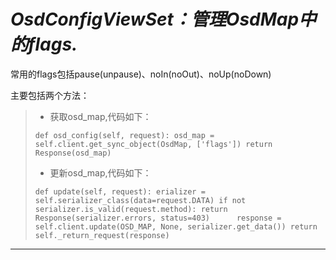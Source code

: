 # _**OsdConfigViewSet：管理OsdMap中的flags.**_

常用的flags包括pause\(unpause\)、noIn\(noOut\)、noUp\(noDown\)

主要包括两个方法：

> * 获取osd\_map,代码如下：
> 
> `def osd_config(self, request):
>     osd_map = self.client.get_sync_object(OsdMap, ['flags'])
>     return Response(osd_map)`
> 
> * 更新osd\_map,代码如下：
> 
> `def update(self, request):
>     erializer = self.serializer_class(data=request.DATA)
>     if not serializer.is_valid(request.method):
>             return Response(serializer.errors, status=403)     
>       response = self.client.update(OSD_MAP, None, serializer.get_data())
>     return self._return_request(response)`

---



